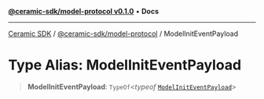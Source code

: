 [**@ceramic-sdk/model-protocol v0.1.0**](../README.md) • **Docs**

***

[Ceramic SDK](../../../README.md) / [@ceramic-sdk/model-protocol](../README.md) / ModelInitEventPayload

# Type Alias: ModelInitEventPayload

> **ModelInitEventPayload**: `TypeOf`\<*typeof* [`ModelInitEventPayload`](../variables/ModelInitEventPayload.md)\>
